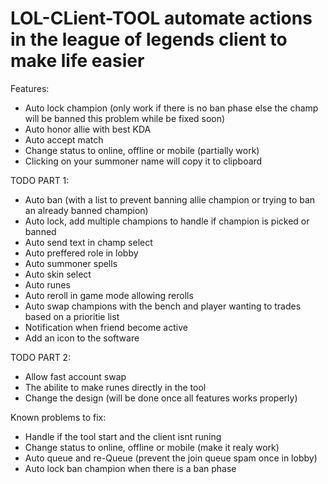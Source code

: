 # LOL-CLient-TOOL automate actions in the league of legends client to make life easier

Features:
 - Auto lock champion (only work if there is no ban phase else the champ will be banned this problem while be fixed soon)
 - Auto honor allie with best KDA
 - Auto accept match
 - Change status to online, offline or mobile (partially work)
 - Clicking on your summoner name will copy it to clipboard

TODO PART 1:
 - Auto ban (with a list to prevent banning allie champion or trying to ban an already banned champion)
 - Auto lock, add multiple champions to handle if champion is picked or banned
 - Auto send text in champ select
 - Auto preffered role in lobby
 - Auto summoner spells
 - Auto skin select
 - Auto runes
 - Auto reroll in game mode allowing rerolls 
 - Auto swap champions with the bench and player wanting to trades based on a prioritie list
 - Notification when friend become active
 - Add an icon to the software

TODO PART 2:
 - Allow fast account swap
 - The abilite to make runes directly in the tool
 - Change the design (will be done once all features works properly)

Known problems to fix:
 - Handle if the tool start and the client isnt runing
 - Change status to online, offline or mobile (make it realy work)
 - Auto queue and re-Queue (prevent the join queue spam once in lobby)
 - Auto lock ban champion when there is a ban phase
